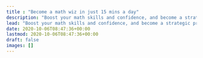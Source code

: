 ```yaml
---
title : "Become a math wiz in just 15 mins a day"
description: "Boost your math skills and confidence, and become a strategic problem solver, all while having fun!"
lead: "Boost your math skills and confidence, and become a strategic problem solver, all while having fun!"
date: 2020-10-06T08:47:36+00:00
lastmod: 2020-10-06T08:47:36+00:00
draft: false
images: []
---
```

